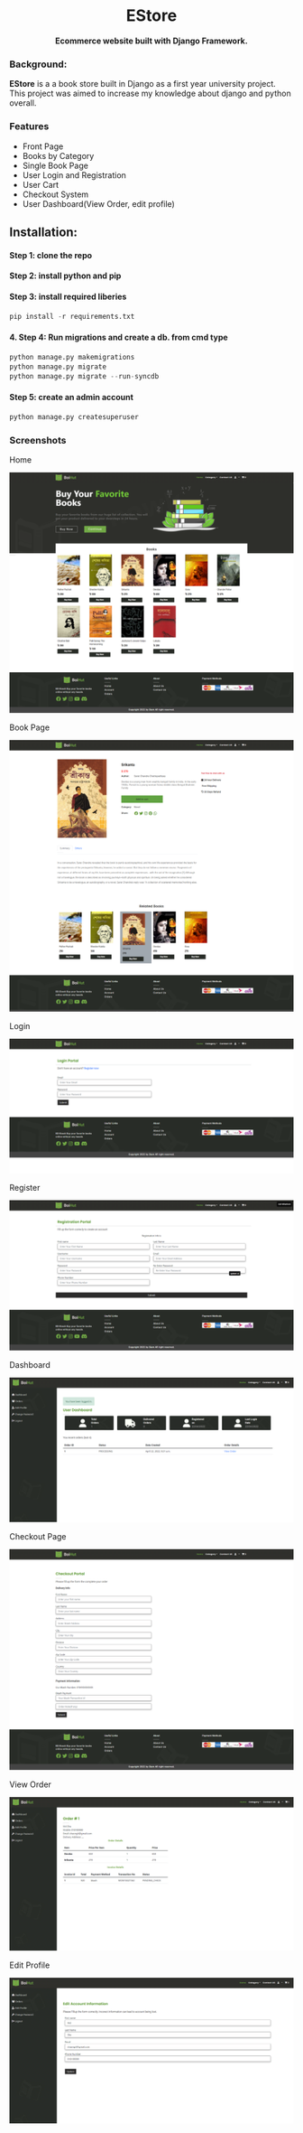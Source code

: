 <h1 align="center"><b style="font-weight:700;">EStore</b></h2>
<p align="center"><b> Ecommerce website built with Django Framework. </b> </p>

<h3 align="left"> Background: </h3>
<p align="left"> <b>EStore</b> is a a  book store built in Django as a first year university project. This project was aimed to increase my knowledge about django and python overall.
  
<h3 align="left"> Features</p></h3>

<ul>
<li style="font-weight:normal;">Front Page</li>
<li style="font-weight:normal;">Books by Category</li>
<li>Single Book Page</li>
<li>User Login and Registration</li>
<li>User Cart</li>
<li>Checkout System</li>
<li>User Dashboard(View Order, edit profile)</li>
</ul>

<h2 align="left"> Installation:</h2>
<h4>Step 1: clone the repo <br></h4>
<h4>Step 2: install python and pip<br></h4>
<h4>Step 3: install required liberies <br> </h4>

```python
pip install -r requirements.txt
```

<h4> 4. Step 4: Run migrations and create a db. from cmd type </h4>

```python
python manage.py makemigrations
python manage.py migrate
python manage.py migrate --run-syncdb
```

<h4> Step 5: create an admin account</h4>

```python
python manage.py createsuperuser
```

<h3 align="left"> Screenshots </p></h3>
<p class="left">Home</p>
<img src="Screenshots\home.png" alt="Home"/></a>
<p class="left">Book Page</p>
<img src="Screenshots\book-page.png" alt="Book-Page"/></a>
<p class="left">Login</p>
<img src="Screenshots\login.png" alt="Login"/></a>
<p class="left">Register</p>
<img src="Screenshots\registration.png" alt="Registration"/></a>
<p class="left">Dashboard</p>
<img src="Screenshots\dashboard.png"/></a>
<p class="left">Checkout Page</p>
<img src="Screenshots\checkout.png"/></a>
<p class="left">View Order</p>
<img src="Screenshots\View order page.png"/></a>
<p class="left">Edit Profile</p>
<img src="Screenshots\edit profile.png" alt="Checkout Page"/></a>
